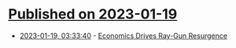 # [Published on 2023-01-19](index.md)

* [2023-01-19, 03:33:40](https://news.ycombinator.com/item?id=34436403) - [Economics Drives Ray-Gun Resurgence](https://spectrum.ieee.org/ray-gun)
